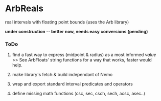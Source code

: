 ArbReals
========

real intervals with floating point bounds (uses the Arb library)

**under construction -- better now, needs easy conversions (pending)**

### ToDo

1.  find a fast way to express (midpoint & radius) as a most informed *value*  
    \>\> See ArbFloats' string functions for a way that works, faster would
    help.

2.  make library's fetch & build independant of Nemo

3.  wrap and export standard interval predicates and operators

4.  define missing math functions (csc, sec, csch, sech, acsc, asec..)
